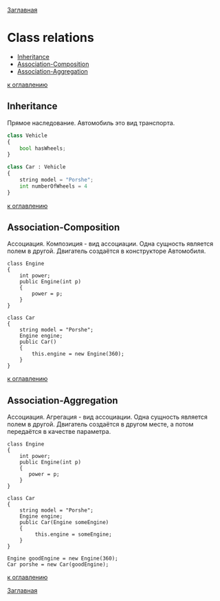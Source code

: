 [Заглавная](README.md)

# Class relations
+ [Inheritance](class-relations.md#Inheritance)
+ [Association-Composition](class-relations.md#Association-Composition)
+ [Association-Aggregation](class-relations.md#Association-Aggregation)

[к оглавлению](#Class-relations)

## Inheritance

Прямое наследование. Автомобиль это вид транспорта.
```python
class Vehicle
{
    bool hasWheels;
}

class Car : Vehicle
{
    string model = "Porshe";
    int numberOfWheels = 4
}
```
[к оглавлению](#Class-relations)

## Association-Composition

Ассоциация. Композиция - вид ассоциации. Одна сущность является полем в другой. 
Двигатель создаётся в конструкторе Автомобиля.

```
class Engine
{
    int power;
    public Engine(int p)
    {
        power = p;
    }
}

class Car
{
    string model = "Porshe";
    Engine engine;
    public Car()
    {
        this.engine = new Engine(360);
    }
}
```

[к оглавлению](#Class-relations)

## Association-Aggregation

Ассоциация. Агрегация - вид ассоциации. Одна сущность является полем в другой.
Двигатель создаётся в другом месте, а потом передаётся в качестве параметра.

```
class Engine
{
    int power;
    public Engine(int p)
    {
       power = p;
    }
}        

class Car
{
    string model = "Porshe";
    Engine engine;
    public Car(Engine someEngine)
    {
         this.engine = someEngine;
    }
}

Engine goodEngine = new Engine(360);
Car porshe = new Car(goodEngine);

```
[к оглавлению](#Class-relations)

[Заглавная](README.md)

